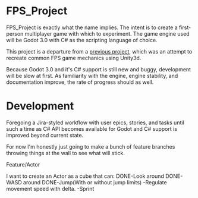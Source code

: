 # FPS_Project

FPS_Project is exactly what the name implies. The intent is to create a first-person multiplayer game
with which to experiment. The game engine used will be Godot 3.0 with C# as the scripting language of choice.

This project is a departure from a [previous project](https://github.com/justi1jc/FPS), which was an attempt
to recreate common FPS game mechanics using Unity3d.

Because Godot 3.0 and it's C# support is still new and buggy, development will be slow at first. As familiarity
with the engine, engine stability, and documentation improve, the rate of progress should as well.


# Development
Foregoing a Jira-styled workflow with user epics, stories, and tasks until
such a time as C# API becomes available for Godot and C# support is improved
beyond current state.

For now I'm honestly just going to make a bunch of feature branches 
throwing things at the wall to see what will stick.


Feature/Actor

I want to create an Actor as a cube that can:
DONE-Look around
DONE-WASD around
DONE-Jump(With or without jump limits)
-Regulate movement speed with delta.
-Sprint
